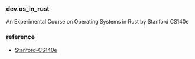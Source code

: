 ### dev.os_in_rust
An Experimental Course on Operating Systems in Rust by Stanford CS140e


### reference
* [Stanford-CS140e](https://web.stanford.edu/class/cs140e/)

